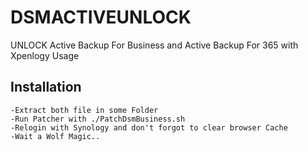 
# DSMACTIVEUNLOCK
UNLOCK Active Backup For Business and Active Backup For 365 with Xpenlogy Usage

## Installation
	-Extract both file in some Folder 
	-Run Patcher with ./PatchDsmBusiness.sh
	-Relogin with Synology and don't forgot to clear browser Cache
	-Wait a Wolf Magic..


